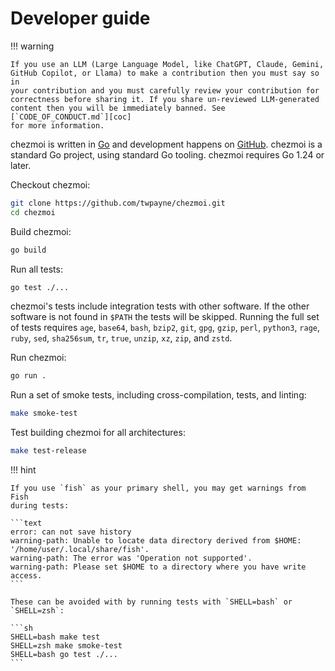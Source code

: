 # Developer guide

!!! warning

    If you use an LLM (Large Language Model, like ChatGPT, Claude, Gemini,
    GitHub Copilot, or Llama) to make a contribution then you must say so in
    your contribution and you must carefully review your contribution for
    correctness before sharing it. If you share un-reviewed LLM-generated
    content then you will be immediately banned. See [`CODE_OF_CONDUCT.md`][coc]
    for more information.

chezmoi is written in [Go][go] and development happens on [GitHub][github].
chezmoi is a standard Go project, using standard Go tooling. chezmoi requires
Go 1.24 or later.

Checkout chezmoi:

```sh
git clone https://github.com/twpayne/chezmoi.git
cd chezmoi
```

Build chezmoi:

```sh
go build
```

Run all tests:

```sh
go test ./...
```

chezmoi's tests include integration tests with other software. If the other
software is not found in `$PATH` the tests will be skipped. Running the full set
of tests requires `age`, `base64`, `bash`, `bzip2`, `git`, `gpg`, `gzip`,
`perl`, `python3`, `rage`, `ruby`, `sed`, `sha256sum`, `tr`, `true`, `unzip`,
`xz`, `zip`, and `zstd`.

Run chezmoi:

```sh
go run .
```

Run a set of smoke tests, including cross-compilation, tests, and linting:

```sh
make smoke-test
```

Test building chezmoi for all architectures:

```sh
make test-release
```

!!! hint

    If you use `fish` as your primary shell, you may get warnings from Fish
    during tests:

    ```text
    error: can not save history
    warning-path: Unable to locate data directory derived from $HOME: '/home/user/.local/share/fish'.
    warning-path: The error was 'Operation not supported'.
    warning-path: Please set $HOME to a directory where you have write access.
    ```

    These can be avoided with by running tests with `SHELL=bash` or `SHELL=zsh`:

    ```sh
    SHELL=bash make test
    SHELL=zsh make smoke-test
    SHELL=bash go test ./...
    ```

[coc]: https://github.com/twpayne/chezmoi/blob/master/.github/CODE_OF_CONDUCT.md
[go]: https://golang.org
[github]: https://github.com
